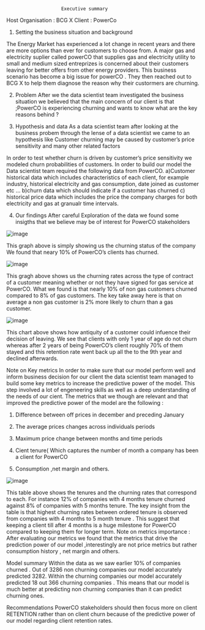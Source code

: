                         Executive summary
Host Organisation : BCG X
Client : PowerCo

1)	Setting the business situation and background

The Energy Market has experienced a lot change  in recent years and there are more options than ever  for customers to choose from. A major gas and electricity suplier called powerCO  that supplies gas and electricity utility to small and medium sized entreprizes is concerned about their customers leaving for better offers from other energy providers. This business scenario has become a big issue for powerCO . They then reached out to  BCG X to help them diagnose the reason why their custormers are churning.

2)	Problem
 After we the data scientist team investigated the  business situation we believed that the main concern   of our client is that ;PowerCO is experiencing churning and wants to know what  are the key  reasons behind ?

3)	Hypothesis and data 
 As a data scientist team   after  looking at the business  probem  through the lense of a data scientist we came to an hypothesis  like Customer churning may be caused by  customer’s price sensitivity and many other related factors

In order to test whether churn is driven by customer’s price sensitivity we modeled churn probabilities of customers.
In order to build our model  the Data scientist team required the following data  from PowerCO.
a)Customer  historical data  which includes characteristics of each client, for example industry, historical electricity and gas consumption, date joined as customer etc …
b)churn data which should indicate if a customer has churned
c) historical price data which includes the price the company charges for both electricity  and gas at granualr  time intervals.



4)	Our findings
After careful  Exploration of the data we found some insigths that we believe  may be of  interest for  PowerCO stakeholders


![image](https://github.com/user-attachments/assets/513bd9c7-282c-4192-9045-797cbb84fd45)


 
This graph above is simply showing us the churning status of the company
We found that neary 10% of  PowerCO’s  clients has churned. 

 ![image](https://github.com/user-attachments/assets/1d0ce88e-4391-4153-bb2f-d1f46d7414b2)



This gragh  above shows us the churning rates across  the type of contract of a customer meaning whether or not  they  have signed for gas service  at PowerCO. What we found is that nearly 10% of  non gas  customers churned compared to 8% of  gas customers. The key take away here is that on average   a non gas customer is 2% more likely to churn than a gas customer.




![image](https://github.com/user-attachments/assets/d4df2ffe-146b-41b3-9e50-4270b6187525)

 



This chart above shows how antiquity of a customer could infuence their decision of leaving. We see that clients  with only  1 year of age  do not churn whereas after    2 years of being PowerCO’s client  roughly 70% of them  stayed and this retention rate went   back up  all the to the 9th year and  declined afterwards.



Note on Key metrics
In order  to make sure that our model perform well and  inform business decision for our client the data scientist team managed to build some  key metrics to increase the predictive power of the   model. This step involved a lot of  engeneering skills  as well as a deep  understanding of the needs of our cient.
The metrics that we though are relevant and that improved the predictive power of the model are the following : 
1)	Difference between off prices in december and  preceding January

2)	The average prices changes across individuals periods

3)	Maximum price change between months and time periods

4)	Cient tenure( Which captures the number of month  a company has been a client for PowerCO

5)	Consumption ,net margin and others.


 ![image](https://github.com/user-attachments/assets/33db1714-d162-4bae-ae66-4aed6301f529)



This table above shows the tenures and the churning rates that correspond to  each.
For  instance 12% of  companies with 4 months tenure  churned  against 8%  of companies with 5 months tenure. The key insight from  the table is that highest churning rates between ordered tenure  is observed  from companies with 4 months to 5 month tenure . This suggest that keeping a client  till after 4 months is a huge milestone for PowerCO compared to keeping them for    longer term.
Note on metrics importance : After evaluating our metrics we  found that the metrics that drive the prediction power of our model ,interestingly  are not  price metrics  but rather  consumption history , net margin and  others.


Model summary
Within  the data  as we saw earlier 10% of companies churned . Out of 3286 non churning companies  our model accurately predicted 3282. Within the churning companies our model accurately predicted 18 out 366 churning companies . This means that  our model is much better  at predicting non churning companies  than it can predict churning ones.

Recommendations
PowerCO  stakeholders should then focus more  on  client  RETENTION rather than on client churn because of   the  predictive power of our model regarding client retention rates.





